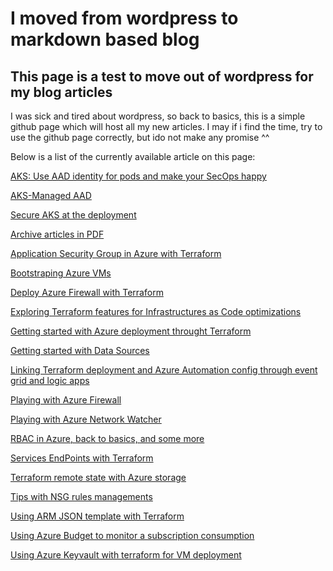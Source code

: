# I moved from wordpress to markdown based blog  
  
  
## This page is a test to move out of wordpress for my blog articles  
  
  

I was sick and tired about wordpress, so back to basics, this is a simple github page which will host all my new articles.
I may if i find the time, try to use the github page correctly, but ido not make any promise ^^

Below is a list of the currently available article on this page:  

[AKS: Use AAD identity for pods and make your SecOps happy](https://github.com/dfrappart/articles/blob/master/podidentityjourney.md)

[AKS-Managed AAD](https://github.com/dfrappart/articles/blob/master/AKS-Managed%20AAD.md)

[Secure AKS at the deployment](https://github.com/dfrappart/articles/blob/master/Secure%20AKS%20at%20Deployment.md)

[Archive articles in PDF](https://github.com/dfrappart/articles/blob/master/pdf/)

[Application Security Group in Azure with Terraform](https://github.com/dfrappart/articles/blob/master/pdf/Application%20Security%20Group%20in%20Azure%20with%20Terraform.pdf)

[Bootstraping Azure VMs](https://github.com/dfrappart/articles/blob/master/pdf/Bootstraping%20Azure%20VMs.pdf)

[Deploy Azure Firewall with Terraform](https://github.com/dfrappart/articles/blob/master/pdf/Deploy%20Azure%20Firewall%20with%20Terraform.pdf)

[Exploring Terraform features for Infrastructures as Code optimizations](https://github.com/dfrappart/articles/blob/master/pdf/Exploring%20Terraform%20features%20for%20Infrastructure%20as%20Code%20optimizations.pdf)

[Getting started with Azure deployment throught Terraform](https://github.com/dfrappart/articles/blob/master/pdf/Getting%20Started%20with%20Azure%20deployment%20through%20Terraform.pdf)

[Getting started with Data Sources](https://github.com/dfrappart/articles/blob/master/pdf/Getting%20started%20with%20Terraform%20Data%20Source%20-%20Deploy%20on%20existing%20Azure%20infrastructure.pdf)

[Linking Terraform deployment and Azure Automation config through event grid and logic apps](https://github.com/dfrappart/articles/blob/master/pdf/Linking%20Terraform%20deployment%20and%20Azure%20Automation%20config%20through%20Event%20Grid%20and%20Logic%20Apps.pdf)

[Playing with Azure Firewall](https://github.com/dfrappart/articles/blob/master/pdf/Playing%20with%20Azure%20Firewall.pdf)

[Playing with Azure Network Watcher](https://github.com/dfrappart/articles/blob/master/pdf/Playing%20with%20Azure%20Network%20Watcher.pdf)

[RBAC in Azure, back to basics, and some more](https://github.com/dfrappart/articles/blob/master/pdf/RBAC%20in%20Azure%2C%20back%20to%20basics%2C%20and%20some%20more.pdf)

[Services EndPoints with Terraform](https://github.com/dfrappart/articles/blob/master/pdf/Services%20EndPoint%20in%20Subnet%20with%20Terraform.pdf)

[Terraform remote state with Azure storage](https://github.com/dfrappart/articles/blob/master/pdf/Terraform%20remote%20state%20with%20Azure%20storage.pdf)

[Tips with NSG rules managements](https://github.com/dfrappart/articles/blob/master/pdf/Tips%20with%20NSG%20rules%20management%20in%20Azure%20through%20Terraform.pdf)

[Using ARM JSON template with Terraform](https://github.com/dfrappart/articles/blob/master/pdf/Using%20ARM%20JSON%20Template%20with%20Terraform%20-%20A%20use%20cas%20with%20Azure%20Subnet%20Service%20Endpoint.pdf)

[Using Azure Budget to monitor a subscription consumption](https://github.com/dfrappart/articles/blob/master/pdf/Using%20Azure%20Budget%20to%20monitor%20a%20subscription%20consumption.pdf)

[Using Azure Keyvault with terraform for VM deployment](https://github.com/dfrappart/articles/blob/master/pdf/Using%20Azure%20keyvault%20with%20Terraform%20for%20VM%20Deployment.pdf)
